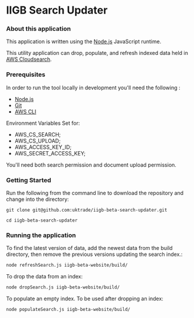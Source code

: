 
IIGB Search Updater
=====================

### About this application

This application is written using the [Node.js](https://nodejs.org/en/) JavaScript runtime. 

This utility application can drop, populate, and refresh indexed data held in [AWS Cloudsearch](https://aws.amazon.com/cloudsearch/).

### Prerequisites

In order to run the tool locally in development you'll need the following :

- [Node.js](https://nodejs.org/en/)
- [Git](https://git-scm.com/downloads) 
- [AWS CLI](http://docs.aws.amazon.com/cli/latest/userguide/installing.html#install-bundle-other-os)

Environment Variables Set for:

- AWS_CS_SEARCH;
- AWS_CS_UPLOAD;
- AWS_ACCESS_KEY_ID;
- AWS_SECRET_ACCESS_KEY;


You'll need both search permission and document upload permission.

### Getting Started

Run the following from the command line to download the repository and change into the directory:

```
git clone git@github.com:uktrade/iigb-beta-search-updater.git

cd iigb-beta-search-updater
```

### Running the application


To find the latest version of data, add the newest data from the build directory, then remove the previous versions updating the search index.:

```bash
node refreshSearch.js iigb-beta-website/build/
```

To drop the data from an index:

```bash
node dropSearch.js iigb-beta-website/build/ 
```

To populate an empty index. To be used after dropping an index:

```bash
node populateSearch.js iigb-beta-website/build/ 
```
